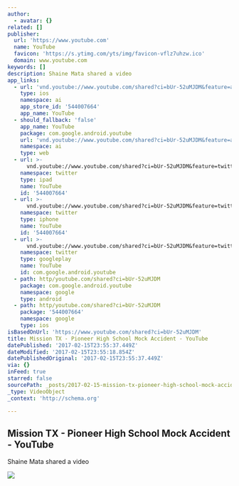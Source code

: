 ```yaml
---
author:
  - avatar: {}
related: []
publisher:
  url: 'https://www.youtube.com'
  name: YouTube
  favicon: 'https://s.ytimg.com/yts/img/favicon-vflz7uhzw.ico'
  domain: www.youtube.com
keywords: []
description: Shaine Mata shared a video
app_links:
  - url: 'vnd.youtube://www.youtube.com/shared?ci=bUr-52uMJDM&feature=applinks'
    type: ios
    namespace: ai
    app_store_id: '544007664'
    app_name: YouTube
  - should_fallback: 'false'
    app_name: YouTube
    package: com.google.android.youtube
    url: 'vnd.youtube://www.youtube.com/shared?ci=bUr-52uMJDM&feature=applinks'
    namespace: ai
    type: web
  - url: >-
      vnd.youtube://www.youtube.com/shared?ci=bUr-52uMJDM&feature=twitter-deep-link
    namespace: twitter
    type: ipad
    name: YouTube
    id: '544007664'
  - url: >-
      vnd.youtube://www.youtube.com/shared?ci=bUr-52uMJDM&feature=twitter-deep-link
    namespace: twitter
    type: iphone
    name: YouTube
    id: '544007664'
  - url: >-
      vnd.youtube://www.youtube.com/shared?ci=bUr-52uMJDM&feature=twitter-deep-link
    namespace: twitter
    type: googleplay
    name: YouTube
    id: com.google.android.youtube
  - path: http/youtube.com/shared?ci=bUr-52uMJDM
    package: com.google.android.youtube
    namespace: google
    type: android
  - path: http/youtube.com/shared?ci=bUr-52uMJDM
    package: '544007664'
    namespace: google
    type: ios
isBasedOnUrl: 'https://www.youtube.com/shared?ci=bUr-52uMJDM'
title: Mission TX - Pioneer High School Mock Accident - YouTube
datePublished: '2017-02-15T23:55:37.449Z'
dateModified: '2017-02-15T23:55:18.854Z'
datePublishedOriginal: '2017-02-15T23:55:37.449Z'
via: {}
inFeed: true
starred: false
sourcePath: _posts/2017-02-15-mission-tx-pioneer-high-school-mock-accident-youtube.md
_type: VideoObject
_context: 'http://schema.org'

---
```

<article style=""><h1>Mission TX - Pioneer High School Mock Accident - YouTube</h1><p>Shaine Mata shared a video</p><img src="https://i.ytimg.com/vi/mCVT6-F8VEA/maxresdefault.jpg" /></article>